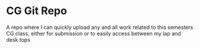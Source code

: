 # CG Git Repo
A repo where I can quickly upload any and all work related to this semesters CG class, either for submission or to easily access between my lap and desk tops
